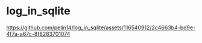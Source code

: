 # log_in_sqlite
https://github.com/pelin14/log_in_sqlite/assets/116540912/2c4663b4-bd9e-4f7a-a67c-8f8283701074
